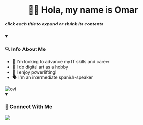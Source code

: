 <h1 align="center">🙋‍♂️ Hola, my name is Omar</h1>

##### *click each title to expand or shrink its contents*

<!-- PLACEHOLDER FOR NOW
<details closed>
<summary><h2>👨‍💻 Information Technology Projects</h2></summary>
  
- <details open>
  <summary><b>osTicket (Help Desk Ticketing System)</b></summary>
    
  - [osTicket: Prerequisites and Installation](https://github.com/omar-b-maldonado/osTicket-prereqs)
  - [osTicket: Post-Installation Configuration](https://github.com/omar-b-maldonado/post-install-config)
  - [osTicket: Ticket Lifecycle Examples](https://github.com/omar-b-maldonado/ticket-lifecycle)
  </details>

- <details open>
  <summary><b>Microsoft Azure</b></summary>
    
  - [Configuring On-premises Active Directory within Azure VMs](https://github.com/omar-b-maldonado/configure-ad)
  - [Network Security Groups (NSGs) and Inspecting Network Protocols](https://github.com/omar-b-maldonado/azure-network-protocols)
  </details>
  
</details>
-->

<details open>
<summary><h3>🔍 Info About Me</h3></summary>

  - 👀 I'm looking to advance my IT skills and career
  - 🎨 I do digital art as a hobby
  - 💪 I enjoy powerlifting!
  - 🗣️ I'm an intermediate spanish-speaker
  <img src="https://github-readme-stats.vercel.app/api/top-langs?username=omar-b-maldonado&show_icons=true&locale=en&layout=compact&theme=tokyonight" alt="ovi" />
</details>

<details open>
<summary><h3>🤝 Connect With Me</h3></summary> 
  <a href="https://www.linkedin.com/in/omar-b-maldonado/"><img src="https://img.shields.io/badge/LinkedIn-0077B5?style=for-the-badge&logo=linkedin&logoColor=white"/></a>
</details>





<!-- <a href="https://omar-b-maldonado.itch.io/"><img src="https://img.shields.io/badge/Itch.io-FA5C5C?style=for-the-badge&logo=itchdotio&logoColor=white" /></a>-->

<!--- Themes:
chartreuse-dark
tokyonight
bear
neon
<!---
Omar-B-Maldonado/Omar-B-Maldonado is a ✨ special ✨ repository because its `README.md` (this file) appears on your GitHub profile.
You can click the Preview link to take a look at your changes.
--->

